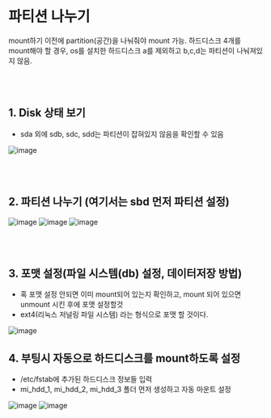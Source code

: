 # 파티션 나누기 
mount하기 이전에 partition(공간)을 나눠줘야 mount 가능. 하드디스크 4개를 mount해야 할 경우,
os를 설치한 하드디스크 a를 제외하고 b,c,d는 파티션이 나눠져있지 않음. 

<br/><br/>
## 1. Disk 상태 보기
- sda 외에 sdb, sdc, sdd는 파티션이 잡혀있지 않음을 확인할 수 있음


![image](https://user-images.githubusercontent.com/44438752/62207187-7fc89f00-b3ce-11e9-990b-9e4f9d6a5058.png)

<br/><br/>
## 2. 파티션 나누기 (여기서는 sbd 먼저 파티션 설정)


![image](https://user-images.githubusercontent.com/44438752/62207237-9969e680-b3ce-11e9-93a7-98bbc789cc45.png)
![image](https://user-images.githubusercontent.com/44438752/62207109-47c15c00-b3ce-11e9-96ae-36c764603e14.png)
![image](https://user-images.githubusercontent.com/44438752/62207270-ae467a00-b3ce-11e9-83d7-c1f50fae7ae3.png)

<br/><br/>
## 3. 포맷 설정(파일 시스템(db) 설정, 데이터저장 방법)
- 혹 포맷 설정 안되면 이미 mount되어 있는지 확인하고, mount 되어 있으면 unmount 시킨 후에 포맷 설정할것
- ext4(리눅스 저널링 파일 시스템) 라는 형식으로 포맷 할 것이다.


![image](https://user-images.githubusercontent.com/44438752/62207320-cf0ecf80-b3ce-11e9-90fa-9a67f2ae8f47.png)

## 4. 부팅시 자동으로 하드디스크를 mount하도록 설정
- /etc/fstab에 추가된 하드디스크 정보들 입력
- mi_hdd_1, mi_hdd_2, mi_hdd_3 폴더 먼저 생성하고 자동 마운트 설정

![image](https://user-images.githubusercontent.com/44438752/62207458-2614a480-b3cf-11e9-911f-5ec428990a28.png)
![image](https://user-images.githubusercontent.com/44438752/62207471-2ca31c00-b3cf-11e9-9858-a6ca4e648453.png)

